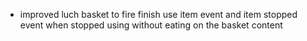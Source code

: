 - improved luch basket to fire finish use item event and item stopped event when stopped using without eating on the basket content